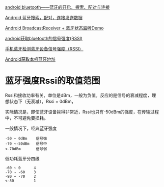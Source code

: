 

[android bluetooth——蓝牙的开启、搜索、配对与连接](https://blog.csdn.net/yehui928186846/article/details/52710112)


[Android 蓝牙搜索，配对，连接发送数据](https://www.jianshu.com/p/7c92cfc5ee6b)

[Android BroadcastReceiver + 蓝牙状态监听Demo](https://blog.csdn.net/qq_30574785/article/details/74990370)

[android获取bluetooth的信号强度(RSSI)](https://blog.csdn.net/tanghongchang123/article/details/51679024)

[手机蓝牙检测蓝牙设备信号强度（RSSI）](https://www.cnblogs.com/sovagxa/p/7620380.html)

[Android获取本机蓝牙地址](https://blog.csdn.net/chengjiamei/article/details/78833281)

[]()


# 蓝牙强度Rssi的取值范围

Rssi和接收功率有关，单位是dBm，一般为负值，反应的是信号的衰减程度，理想状态下（无衰减），Rssi = 0dBm，

实际情况是，即使蓝牙设备挨得非常近，Rssi也只有-50dBm的强度，在传输过程中，不可避免要损耗。

一般情况下，经典蓝牙强度 
```
-50 ~ 0dBm    信号强
-70 ~-50dBm   信号中
<-70dBm       信号弱
```

低功耗蓝牙分四级
```
-60 ~ 0      4
-70 ~ -60    3
-80 ~ -70    2
<-80         1
```










